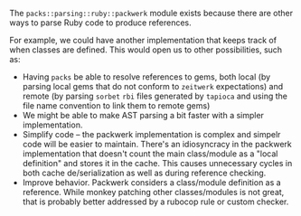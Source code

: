 The `packs::parsing::ruby::packwerk` module exists because there are other ways to parse Ruby code to produce references.

For example, we could have another implementation that keeps track of when classes are defined. This would open us to other possibilities, such as:
- Having `packs` be able to resolve references to gems, both local (by parsing local gems that do not conform to `zeitwerk` expectations) and remote (by parsing `sorbet` `rbi` files generated by `tapioca` and using the file name convention to link them to remote gems)
- We might be able to make AST parsing a bit faster with a simpler implementation.
- Simplify code – the packwerk implementation is complex and simpelr code will be easier to maintain. There's an idiosyncracy in the packwerk implementation that doesn't count the main class/module as a "local definition" and stores it in the cache. This causes unnecessary cycles in both cache de/serialization as well as during reference checking.
- Improve behavior. Packwerk considers a class/module definition as a reference. While monkey patching other classes/modules is not great, that is probably better addressed by a rubocop rule or custom checker.


